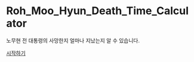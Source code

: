 # Roh_Moo_Hyun_Death_Time_Calculator

노무현 전 대통령의 사망한지 얼마나 지났는지 알 수 있습니다.

[시작하기](https://mc.green1052.ga)

